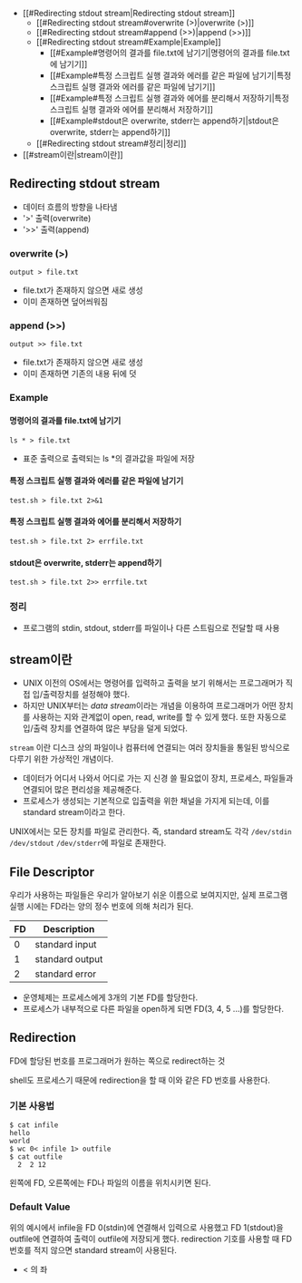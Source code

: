 - [[#Redirecting stdout stream|Redirecting stdout stream]]
	- [[#Redirecting stdout stream#overwrite (>)|overwrite (>)]]
	- [[#Redirecting stdout stream#append (>>)|append (>>)]]
	- [[#Redirecting stdout stream#Example|Example]]
		- [[#Example#명령어의 결과를 file.txt에 남기기|명령어의 결과를 file.txt에 남기기]]
		- [[#Example#특정 스크립트 실행 결과와 에러를 같은 파일에 남기기|특정 스크립트 실행 결과와 에러를 같은 파일에 남기기]]
		- [[#Example#특정 스크립트 실행 결과와 에어를 분리해서 저장하기|특정 스크립트 실행 결과와 에어를 분리해서 저장하기]]
		- [[#Example#stdout은 overwrite, stderr는 append하기|stdout은 overwrite, stderr는 append하기]]
	- [[#Redirecting stdout stream#정리|정리]]
- [[#stream이란|stream이란]]

## Redirecting stdout stream

- 데이터 흐름의 방향을 나타냄
- '>' 출력(overwrite)
- '>>' 출력(append)

### overwrite (>)

```shell
output > file.txt
```

- file.txt가 존재하지 않으면 새로 생성
- 이미 존재하면 덮어씌워짐

### append (>>)

```shell
output >> file.txt
```

- file.txt가 존재하지 않으면 새로 생성
- 이미 존재하면 기존의 내용 뒤에 덧 

### Example

#### 명령어의 결과를 file.txt에 남기기

```shell
ls * > file.txt
```

- 표준 출력으로 출력되는 ls \*의 결과값을 파일에 저장

#### 특정 스크립트 실행 결과와 에러를 같은 파일에 남기기

```shell
test.sh > file.txt 2>&1
```

#### 특정 스크립트 실행 결과와 에어를 분리해서 저장하기

```shell
test.sh > file.txt 2> errfile.txt
```

#### stdout은 overwrite, stderr는 append하기

```shell
test.sh > file.txt 2>> errfile.txt
```

### 정리

- 프로그램의 stdin, stdout, stderr를 파일이나 다른 스트림으로 전달할 때 사용

## stream이란

- UNIX 이전의 OS에서는 명령어를 입력하고 출력을 보기 위해서는 프로그래머가 직접 입/출력장치를 설정해야 했다.
- 하지만 UNIX부터는 *data stream*이라는 개념을 이용하여 프로그래머가 어떤 장치를 사용하는 지와 관계없이 open, read, write를 할 수 있게 했다. 또한 자동으로 입/출력 장치를 연결하여 많은 부담을 덜게 되었다.

`stream` 이란 디스크 상의 파일이나 컴퓨터에 연결되는 여러 장치들을 통일된 방식으로 다루기 위한 가상적인 개념이다.
- 데이터가 어디서 나와서 어디로 가는 지 신경 쓸 필요없이 장치, 프로세스, 파일들과 연결되어 많은 편리성을 제공해준다.
- 프로세스가 생성되는 기본적으로 입출력을 위한 채널을 가지게 되는데, 이를 standard stream이라고 한다.

UNIX에서는 모든 장치를 파일로 관리한다.
즉, standard stream도 각각 `/dev/stdin` `/dev/stdout` `/dev/stderr`에 파일로 존재한다.

## File Descriptor

우리가 사용하는 파일들은 우리가 알아보기 쉬운 이름으로 보여지지만, 실제 프로그램 실행 시에는 FD라는 양의 정수 번호에 의해 처리가 된다.

| FD  | Description     |
| --- | --------------- |
| 0   | standard input  |
| 1   | standard output |
| 2   | standard error  |

- 운영체제는 프로세스에게 3개의 기본 FD를 할당한다.
- 프로세스가 내부적으로 다른 파일을 open하게 되면 FD(3, 4, 5 ...)를 할당한다.

## Redirection

FD에 할당된 번호를 프로그래머가 원하는 쪽으로 redirect하는 것

shell도 프로세스기 때문에 redirection을 할 때 이와 같은 FD 번호를 사용한다.

### 기본 사용법

```shell
$ cat infile
hello
world
$ wc 0< infile 1> outfile
$ cat outfile
  2  2 12
```
왼쪽에 FD, 오른쪽에는 FD나 파일의 이름을 위치시키면 된다.

### Default Value

위의 예시에서 infile을 FD 0(stdin)에 연결해서 입력으로 사용했고
FD 1(stdout)을 outfile에 연결하여 출력이 outfile에 저장되게 했다.
redirection 기호를 사용할 때 FD 번호를 적지 않으면 standard stream이 사용된다.
- < 의 좌